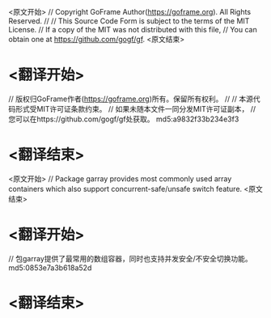 
<原文开始>
// Copyright GoFrame Author(https://goframe.org). All Rights Reserved.
//
// This Source Code Form is subject to the terms of the MIT License.
// If a copy of the MIT was not distributed with this file,
// You can obtain one at https://github.com/gogf/gf.
<原文结束>

# <翻译开始>
// 版权归GoFrame作者(https://goframe.org)所有。保留所有权利。
//
// 本源代码形式受MIT许可证条款约束。
// 如果未随本文件一同分发MIT许可证副本，
// 您可以在https://github.com/gogf/gf处获取。 md5:a9832f33b234e3f3
# <翻译结束>


<原文开始>
// Package garray provides most commonly used array containers which also support concurrent-safe/unsafe switch feature.
<原文结束>

# <翻译开始>
// 包garray提供了最常用的数组容器，同时也支持并发安全/不安全切换功能。 md5:0853e7a3b618a52d
# <翻译结束>

